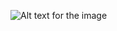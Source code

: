 ![Alt text for the image](https://raw.githubusercontent.com/lenstronomy/lenstronomy/main/docs/figures/logo_text.png)
